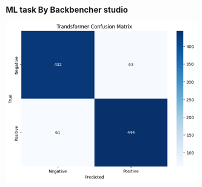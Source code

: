## ML task By Backbencher studio

![App Screenshot](https://github.com/Prithibee13/ML-Task/blob/main/RNN%20and%20Transformer/Confusion%20Matrix/Transformer%20confusion%20Matrix.png)